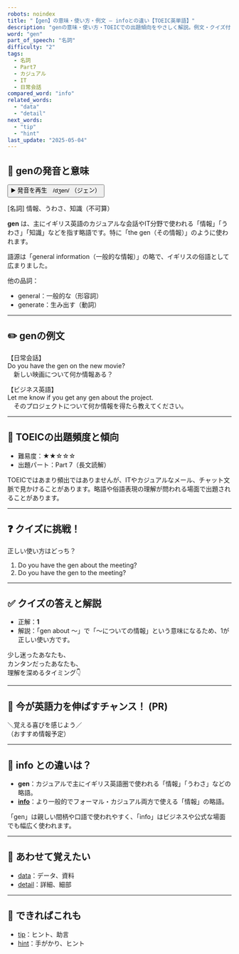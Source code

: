 ```yaml
---
robots: noindex
title: "【gen】の意味・使い方・例文 ― infoとの違い【TOEIC英単語】"
description: "genの意味・使い方・TOEICでの出題傾向をやさしく解説。例文・クイズ付きでinfoとの違いもわかりやすく学べます。"
word: "gen"
part_of_speech: "名詞"
difficulty: "2"
tags:
  - 名詞
  - Part7
  - カジュアル
  - IT
  - 日常会話
compared_word: "info"
related_words:
  - "data"
  - "detail"
next_words:
  - "tip"
  - "hint"
last_update: "2025-05-04"
---
```


## 🔰 genの発音と意味

<button class="play-audio" onclick="playTTS('gen')">
  <span class="play-audio-main">
    ▶️ 発音を再生　/dʒen/
  </span>
  <span class="play-audio-sub">
    （ジェン）
  </span>
</button>

[名詞] 情報、うわさ、知識（不可算）

**gen** は、主にイギリス英語のカジュアルな会話やIT分野で使われる「情報」「うわさ」「知識」などを指す略語です。特に「the gen（その情報）」のように使われます。

語源は「general information（一般的な情報）」の略で、イギリスの俗語として広まりました。

他の品詞：  
- general：一般的な（形容詞）
- generate：生み出す（動詞）

---

## ✏️ genの例文

【日常会話】  
Do you have the gen on the new movie?  
　新しい映画について何か情報ある？

【ビジネス英語】  
Let me know if you get any gen about the project.  
　そのプロジェクトについて何か情報を得たら教えてください。

---

## 🎯 TOEICの出題頻度と傾向

- 難易度：★★☆☆☆
- 出題パート：Part 7（長文読解）

TOEICではあまり頻出ではありませんが、ITやカジュアルなメール、チャット文脈で見かけることがあります。略語や俗語表現の理解が問われる場面で出題されることがあります。

---

## ❓ クイズに挑戦！

正しい使い方はどっち？

1. Do you have the gen about the meeting?  
2. Do you have the gen to the meeting?

---

## ✅ クイズの答えと解説

- 正解：**1**
- 解説：「gen about ～」で「～についての情報」という意味になるため、1が正しい使い方です。

少し迷ったあなたも、  
カンタンだったあなたも、  
理解を深めるタイミング👇️

---

## 🚀 今が英語力を伸ばすチャンス！ (PR)

<div class="info-center">
＼覚える喜びを感じよう／<br>  
（おすすめ情報予定）
</div>

---

## 🤔  info との違いは？

- **gen**：カジュアルで主にイギリス英語圏で使われる「情報」「うわさ」などの略語。
- **[info](/word/info/)**：より一般的でフォーマル・カジュアル両方で使える「情報」の略語。

「gen」は親しい間柄や口語で使われやすく、「info」はビジネスや公式な場面でも幅広く使われます。

---

## 🧩 あわせて覚えたい

- [data](/word/data/)：データ、資料
- [detail](/word/detail/)：詳細、細部

---

## 📖 できればこれも

- [tip](/word/tip/)：ヒント、助言
- [hint](/word/hint/)：手がかり、ヒント

<!-- cvid: aid07_bid42 -->
